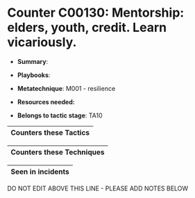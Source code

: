 # Counter C00130: Mentorship: elders, youth, credit. Learn vicariously.

* **Summary**: 

* **Playbooks**: 

* **Metatechnique**: M001 - resilience

* **Resources needed:** 

* **Belongs to tactic stage**: TA10


| Counters these Tactics |
| ---------------------- |



| Counters these Techniques |
| ------------------------- |



| Seen in incidents |
| ----------------- |


DO NOT EDIT ABOVE THIS LINE - PLEASE ADD NOTES BELOW